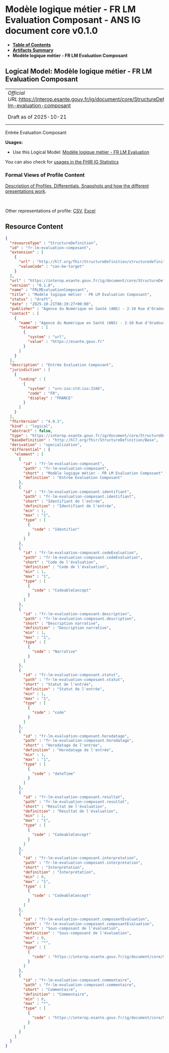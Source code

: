 # Modèle logique métier - FR LM Evaluation Composant - ANS IG document core v0.1.0

* [**Table of Contents**](toc.md)
* [**Artifacts Summary**](artifacts.md)
* **Modèle logique métier - FR LM Evaluation Composant**

## Logical Model: Modèle logique métier - FR LM Evaluation Composant 

| | |
| :--- | :--- |
| *Official URL*:https://interop.esante.gouv.fr/ig/document/core/StructureDefinition/fr-lm-evaluation-composant | *Version*:0.1.0 |
| Draft as of 2025-10-21 | *Computable Name*:FRLMEvaluationComposant |

 
Entrée Evaluation Composant 

**Usages:**

* Use this Logical Model: [Modèle logique métier - FR LM Evaluation](StructureDefinition-fr-lm-evaluation.md)

You can also check for [usages in the FHIR IG Statistics](https://packages2.fhir.org/xig/ans.document.fr.core|current/StructureDefinition/fr-lm-evaluation-composant)

### Formal Views of Profile Content

 [Description of Profiles, Differentials, Snapshots and how the different presentations work](http://build.fhir.org/ig/FHIR/ig-guidance/readingIgs.html#structure-definitions). 

 

Other representations of profile: [CSV](StructureDefinition-fr-lm-evaluation-composant.csv), [Excel](StructureDefinition-fr-lm-evaluation-composant.xlsx) 



## Resource Content

```json
{
  "resourceType" : "StructureDefinition",
  "id" : "fr-lm-evaluation-composant",
  "extension" : [
    {
      "url" : "http://hl7.org/fhir/StructureDefinition/structuredefinition-type-characteristics",
      "valueCode" : "can-be-target"
    }
  ],
  "url" : "https://interop.esante.gouv.fr/ig/document/core/StructureDefinition/fr-lm-evaluation-composant",
  "version" : "0.1.0",
  "name" : "FRLMEvaluationComposant",
  "title" : "Modèle logique métier - FR LM Evaluation Composant",
  "status" : "draft",
  "date" : "2025-10-21T08:19:27+00:00",
  "publisher" : "Agence du Numérique en Santé (ANS) - 2-10 Rue d'Oradour-sur-Glane, 75015 Paris",
  "contact" : [
    {
      "name" : "Agence du Numérique en Santé (ANS) - 2-10 Rue d'Oradour-sur-Glane, 75015 Paris",
      "telecom" : [
        {
          "system" : "url",
          "value" : "https://esante.gouv.fr"
        }
      ]
    }
  ],
  "description" : "Entrée Evaluation Composant",
  "jurisdiction" : [
    {
      "coding" : [
        {
          "system" : "urn:iso:std:iso:3166",
          "code" : "FR",
          "display" : "FRANCE"
        }
      ]
    }
  ],
  "fhirVersion" : "4.0.1",
  "kind" : "logical",
  "abstract" : false,
  "type" : "https://interop.esante.gouv.fr/ig/document/core/StructureDefinition/fr-lm-evaluation-composant",
  "baseDefinition" : "http://hl7.org/fhir/StructureDefinition/Base",
  "derivation" : "specialization",
  "differential" : {
    "element" : [
      {
        "id" : "fr-lm-evaluation-composant",
        "path" : "fr-lm-evaluation-composant",
        "short" : "Modèle logique métier - FR LM Evaluation Composant",
        "definition" : "Entrée Evaluation Composant"
      },
      {
        "id" : "fr-lm-evaluation-composant.identifiant",
        "path" : "fr-lm-evaluation-composant.identifiant",
        "short" : "Identifiant de l'entrée",
        "definition" : "Identifiant de l'entrée",
        "min" : 1,
        "max" : "1",
        "type" : [
          {
            "code" : "Identifier"
          }
        ]
      },
      {
        "id" : "fr-lm-evaluation-composant.codeEvaluation",
        "path" : "fr-lm-evaluation-composant.codeEvaluation",
        "short" : "Code de l'évaluation",
        "definition" : "Code de l'évaluation",
        "min" : 1,
        "max" : "1",
        "type" : [
          {
            "code" : "CodeableConcept"
          }
        ]
      },
      {
        "id" : "fr-lm-evaluation-composant.description",
        "path" : "fr-lm-evaluation-composant.description",
        "short" : "Description narrative",
        "definition" : "Description narrative",
        "min" : 1,
        "max" : "1",
        "type" : [
          {
            "code" : "Narrative"
          }
        ]
      },
      {
        "id" : "fr-lm-evaluation-composant.statut",
        "path" : "fr-lm-evaluation-composant.statut",
        "short" : "Statut de l'entrée",
        "definition" : "Statut de l'entrée",
        "min" : 1,
        "max" : "1",
        "type" : [
          {
            "code" : "code"
          }
        ]
      },
      {
        "id" : "fr-lm-evaluation-composant.horodatage",
        "path" : "fr-lm-evaluation-composant.horodatage",
        "short" : "Horodatage de l'entrée",
        "definition" : "Horodatage de l'entrée",
        "min" : 1,
        "max" : "1",
        "type" : [
          {
            "code" : "dateTime"
          }
        ]
      },
      {
        "id" : "fr-lm-evaluation-composant.resultat",
        "path" : "fr-lm-evaluation-composant.resultat",
        "short" : "Résultat de l'évaluation",
        "definition" : "Résultat de l'évaluation",
        "min" : 1,
        "max" : "1",
        "type" : [
          {
            "code" : "CodeableConcept"
          }
        ]
      },
      {
        "id" : "fr-lm-evaluation-composant.interpretation",
        "path" : "fr-lm-evaluation-composant.interpretation",
        "short" : "Interprétation",
        "definition" : "Interprétation",
        "min" : 0,
        "max" : "1",
        "type" : [
          {
            "code" : "CodeableConcept"
          }
        ]
      },
      {
        "id" : "fr-lm-evaluation-composant.composantEvaluation",
        "path" : "fr-lm-evaluation-composant.composantEvaluation",
        "short" : "Sous-composant de l'évaluation",
        "definition" : "Sous-composant de l'évaluation",
        "min" : 0,
        "max" : "*",
        "type" : [
          {
            "code" : "https://interop.esante.gouv.fr/ig/document/core/StructureDefinition/fr-lm-evaluation-composant-n2"
          }
        ]
      },
      {
        "id" : "fr-lm-evaluation-composant.commentaire",
        "path" : "fr-lm-evaluation-composant.commentaire",
        "short" : "Commentaire",
        "definition" : "Commentaire",
        "min" : 0,
        "max" : "*",
        "type" : [
          {
            "code" : "https://interop.esante.gouv.fr/ig/document/core/StructureDefinition/fr-lm-commentaire-er"
          }
        ]
      }
    ]
  }
}

```
